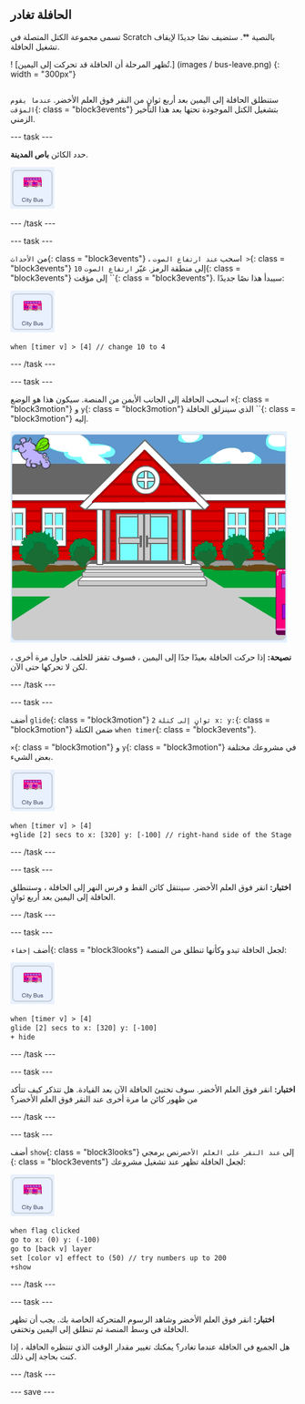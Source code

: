 ## الحافلة تغادر

<div style="display: flex; flex-wrap: wrap">
<div style="flex-basis: 200px; flex-grow: 1; margin-right: 15px;">
تسمى مجموعة الكتل المتصلة في Scratch بالنصية **. ستضيف نصًا جديدًا لإيقاف تشغيل الحافلة.
</div>
<div>

! [تُظهر المرحلة أن الحافلة قد تحركت إلى اليمين.] (images / bus-leave.png) {: width = "300px"}

</div>
</div>

ستنطلق الحافلة إلى اليمين بعد أربع ثوانٍ من النقر فوق العلم الأخضر. `عندما يقوم المؤقت`{: class = "block3events"} بتشغيل الكتل الموجودة تحتها بعد هذا التأخير الزمني.

--- task ---

حدد الكائن **باص المدينة**.

![كائن باص المدينة.](images/bus-sprite.png)

--- /task ---

--- task ---

من `الأحداث`{: class = "block3events"} ، اسحب `عند ارتفاع الصوت >`{: class = "block3events"} `10` إلى منطقة الرمز. غيّر `ارتفاع الصوت`{: class = "block3events"} إلى مؤقت ``{: class = "block3events"}. سيبدأ هذا نصًا جديدًا:

![كائن باص المدينة.](images/bus-sprite.png)

```blocks3
when [timer v] > [4] // change 10 to 4
```

--- /task ---

--- task ---

اسحب الحافلة إلى الجانب الأيمن من المنصة. سيكون هذا هو الوضع `×`{: class = "block3motion"} و `y`{: class = "block3motion"} الذي سينزلق الحافلة ``{: class = "block3motion"} إليه.

![](images/bus-right.png)

**نصيحة:** إذا حركت الحافلة بعيدًا جدًا إلى اليمين ، فسوف تقفز للخلف. حاول مرة أخرى ، لكن لا تحركها حتى الآن.

--- /task ---

--- task ---

أضف `glide`{: class = "block3motion"} `2` `ثوانٍ إلى كتلة x: y:`{: class = "block3motion"} ضمن الكتلة `when timer`{: class = "block3events"}.

`×`{: class = "block3motion"} و `y`{: class = "block3motion"} في مشروعك مختلفة بعض الشيء.

![كائن باص المدينة.](images/bus-sprite.png)

```blocks3
when [timer v] > [4] 
+glide [2] secs to x: [320] y: [-100] // right-hand side of the Stage
```

--- /task ---

--- task ---

**اختبار:** انقر فوق العلم الأخضر. سينتقل كائن القط و فرس النهر إلى الحافلة ، وستنطلق الحافلة إلى اليمين بعد أربع ثوانٍ.

--- /task ---

--- task ---

أضف `إخفاء`{: class = "block3looks"} لجعل الحافلة تبدو وكأنها تنطلق من المنصة:

![كائن باص المدينة.](images/bus-sprite.png)

```blocks3
when [timer v] > [4] 
glide [2] secs to x: [320] y: [-100]
+ hide
```
--- /task ---

--- task ---

**اختبار:** انقر فوق العلم الأخضر. سوف تختبئ الحافلة الآن بعد القيادة. هل تتذكر كيف تتأكد من ظهور كائن ما مرة أخرى عند النقر فوق العلم الأخضر؟

--- /task ---

--- task ---

أضف `show`{: class = "block3looks"} إلى `عند النقر على العلم الأخضر`نص برمجي {: class = "block3events"} لجعل الحافلة تظهر عند تشغيل مشروعك:

![كائن باص المدينة.](images/bus-sprite.png)

```blocks3
when flag clicked
go to x: (0) y: (-100)
go to [back v] layer
set [color v] effect to (50) // try numbers up to 200
+show
```

--- /task ---

--- task ---

**اختبار:** انقر فوق العلم الأخضر وشاهد الرسوم المتحركة الخاصة بك. يجب أن تظهر الحافلة في وسط المنصة ثم تنطلق إلى اليمين وتختفي.

هل الجميع في الحافلة عندما تغادر؟ يمكنك تغيير مقدار الوقت الذي تنتظره الحافلة ، إذا كنت بحاجة إلى ذلك.

--- /task ---

--- save ---

